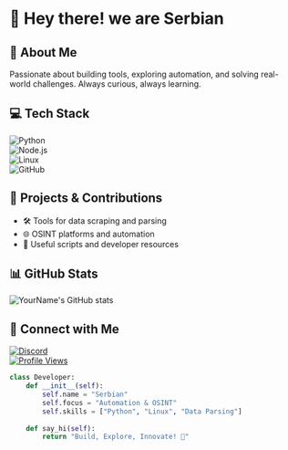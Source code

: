 # 👋 Hey there! we are Serbian 

## 🚀 About Me
Passionate about building tools, exploring automation, and solving real-world challenges. Always curious, always learning.  

## 💻 Tech Stack
![Python](https://img.shields.io/badge/Python-3776AB?style=for-the-badge&logo=python&logoColor=white)  
![Node.js](https://img.shields.io/badge/Node.js-339933?style=for-the-badge&logo=nodedotjs&logoColor=white)  
![Linux](https://img.shields.io/badge/Linux-FCC624?style=for-the-badge&logo=linux&logoColor=black)  
![GitHub](https://img.shields.io/badge/GitHub-100000?style=for-the-badge&logo=github&logoColor=white)  

## 🔧 Projects & Contributions
- 🛠️ Tools for data scraping and parsing  
- 🌐 OSINT platforms and automation  
- 📂 Useful scripts and developer resources  

## 📊 GitHub Stats
![YourName's GitHub stats](https://github-readme-stats.vercel.app/api?username=Serbian1337&show_icons=true&theme=radical) 

## 🤝 Connect with Me
[![Discord](https://img.shields.io/badge/Discord-7289DA?style=for-the-badge&logo=discord&logoColor=white)](https://discord.gg/yourdiscord)  
[![Profile Views](https://moe-counter.glitch.me/get/@:YourName)](https://github.com/YourGitHubUsername)  

```python
class Developer:
    def __init__(self):
        self.name = "Serbian" 
        self.focus = "Automation & OSINT"
        self.skills = ["Python", "Linux", "Data Parsing"]
    
    def say_hi(self):
        return "Build, Explore, Innovate! 🚀"
